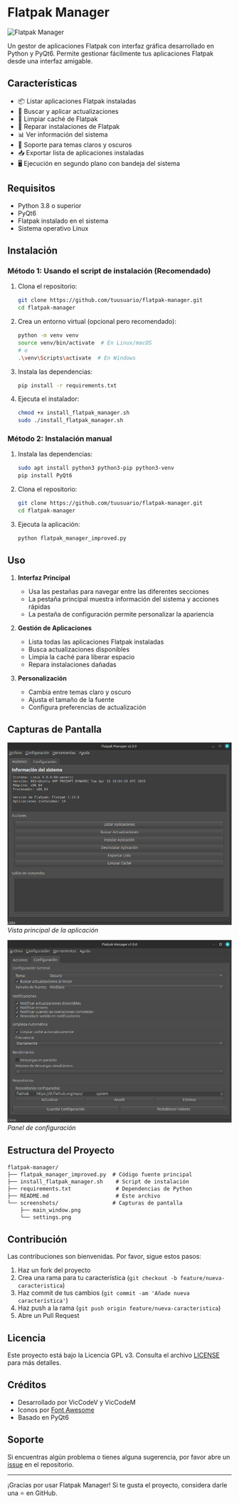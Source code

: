 # Flatpak Manager

![Flatpak Manager](screenshot.png)

Un gestor de aplicaciones Flatpak con interfaz gráfica desarrollado en Python y PyQt6. Permite gestionar fácilmente tus aplicaciones Flatpak desde una interfaz amigable.

## Características

- 📦 Listar aplicaciones Flatpak instaladas
- 🔄 Buscar y aplicar actualizaciones
- 🧹 Limpiar caché de Flatpak
- 🔧 Reparar instalaciones de Flatpak
- 📊 Ver información del sistema
- 🎨 Soporte para temas claros y oscuros
- 📥 Exportar lista de aplicaciones instaladas
- 🖥️ Ejecución en segundo plano con bandeja del sistema

## Requisitos

- Python 3.8 o superior
- PyQt6
- Flatpak instalado en el sistema
- Sistema operativo Linux

## Instalación

### Método 1: Usando el script de instalación (Recomendado)

1. Clona el repositorio:
   ```bash
   git clone https://github.com/tuusuario/flatpak-manager.git
   cd flatpak-manager
   ```

2. Crea un entorno virtual (opcional pero recomendado):
   ```bash
   python -m venv venv
   source venv/bin/activate  # En Linux/macOS
   # o
   .\venv\Scripts\activate  # En Windows
   ```

3. Instala las dependencias:
   ```bash
   pip install -r requirements.txt
   ```

4. Ejecuta el instalador:
   ```bash
   chmod +x install_flatpak_manager.sh
   sudo ./install_flatpak_manager.sh
   ```

### Método 2: Instalación manual

1. Instala las dependencias:
   ```bash
   sudo apt install python3 python3-pip python3-venv
   pip install PyQt6
   ```

2. Clona el repositorio:
   ```bash
   git clone https://github.com/tuusuario/flatpak-manager.git
   cd flatpak-manager
   ```

3. Ejecuta la aplicación:
   ```bash
   python flatpak_manager_improved.py
   ```

## Uso

1. **Interfaz Principal**
   - Usa las pestañas para navegar entre las diferentes secciones
   - La pestaña principal muestra información del sistema y acciones rápidas
   - La pestaña de configuración permite personalizar la apariencia

2. **Gestión de Aplicaciones**
   - Lista todas las aplicaciones Flatpak instaladas
   - Busca actualizaciones disponibles
   - Limpia la caché para liberar espacio
   - Repara instalaciones dañadas

3. **Personalización**
   - Cambia entre temas claro y oscuro
   - Ajusta el tamaño de la fuente
   - Configura preferencias de actualización

## Capturas de Pantalla

![Pantalla Principal](screenshots/2025-05-22_18-09.png)
*Vista principal de la aplicación*

![Configuración](screenshots/2025-05-22_18-10.png)
*Panel de configuración*

## Estructura del Proyecto

```
flatpak-manager/
├── flatpak_manager_improved.py  # Código fuente principal
├── install_flatpak_manager.sh    # Script de instalación
├── requirements.txt              # Dependencias de Python
├── README.md                     # Este archivo
└── screenshots/                 # Capturas de pantalla
    ├── main_window.png
    └── settings.png
```

## Contribución

Las contribuciones son bienvenidas. Por favor, sigue estos pasos:

1. Haz un fork del proyecto
2. Crea una rama para tu característica (`git checkout -b feature/nueva-caracteristica`)
3. Haz commit de tus cambios (`git commit -am 'Añade nueva característica'`)
4. Haz push a la rama (`git push origin feature/nueva-caracteristica`)
5. Abre un Pull Request

## Licencia

Este proyecto está bajo la Licencia GPL v3. Consulta el archivo [LICENSE](LICENSE) para más detalles.

## Créditos

- Desarrollado por VicCodeV y VicCodeM
- Iconos por [Font Awesome](https://fontawesome.com/)
- Basado en PyQt6

## Soporte

Si encuentras algún problema o tienes alguna sugerencia, por favor abre un [issue](https://github.com/tuusuario/flatpak-manager/issues) en el repositorio.

---

¡Gracias por usar Flatpak Manager! Si te gusta el proyecto, considera darle una ⭐ en GitHub.
